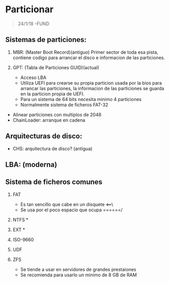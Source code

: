 # Particionar
> 24/1/18 -FUND

## Sistemas de particiones:

1.	MBR: (Master Boot Record)(antiguo) Primer sector de toda 		esa pista, contiene codigo para arrancar el disco e 			informacion de las particiones.

2.	GPT: (Tabla de Particiones GUID)(actual) 
	*	Acceso LBA 
	*	Utiliza UEFI para crearse su propia particion usada por 	la bios para arrancar las particiones, la informacion		de las particiones se guarda en la particion propia de 		UEFI.
	*	Para un sistema de 64 bits necesita minimo 4 particiones
	*	Normalmente sistema de ficheros FAT-32
*	Alinear particiones con multiplos de 2048
*	ChainLoader: arranque en cadena

## Arquitecturas de disco:

*	CHS: arquitectura de disco? (antigua)
	
## LBA: (moderna)
	
	

## Sistema de ficheros comunes

1. FAT
	*	Es tan sencillo que cabe en un disquete <==\
	*	Se usa por el poco espacio que ocupa ======/ 
2. NTFS
	*		
3. EXT
	*		
4. ISO-9660

5. UDF

6. ZFS
	* Se tiende a usar en servidores de grandes prestaiones
	* Se recomienda para usarlo un minimo de 8 GB de RAM